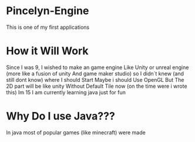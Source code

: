 # Pincelyn-Engine
This is one of my first applications 

# How it Will Work
	
Since I was 9, I wished to make an game engine Like Unity or unreal engine (more like a fusion of unity And game maker studio) so I  didn´t knew (and still dont know) where I should Start Maybe i should Use OpenGL But The 2D part will be like unity Without Default Tile now (on the time were i wrote this) Im 15 I am currently learning java just for fun 

# Why Do I use Java???

In java most of popular games (like minecraft) were made
